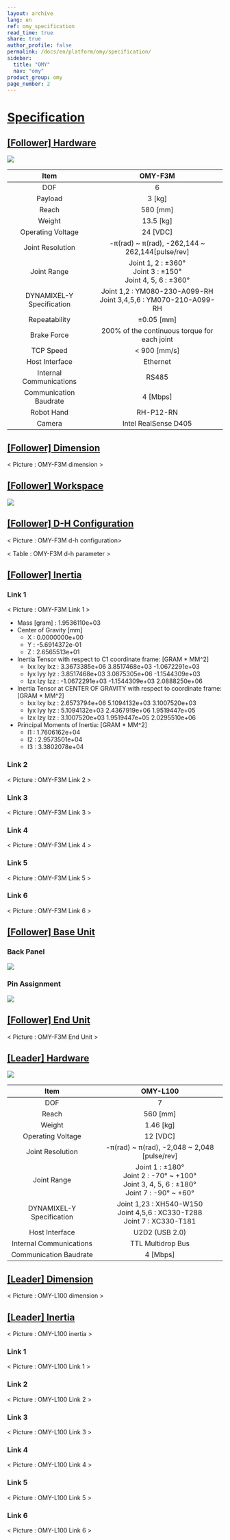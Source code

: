 ```yaml
---
layout: archive
lang: en
ref: omy_specification
read_time: true
share: true
author_profile: false
permalink: /docs/en/platform/omy/specification/
sidebar:
  title: "OMY"
  nav: "omy"
product_group: omy
page_number: 2
---
```


<style>body {counter-reset: h1 1 !important;}</style>

# [Specification](#specification)

## [[Follower] Hardware](#follower-hardware)

![](/assets/images/platform/omy/omy_f3m.png)

| Item | OMY-F3M |
|:---:|:---:|
| DOF | 6 |
| Payload | 3 [kg] |
| Reach | 580 [mm] |
| Weight | 13.5 [kg] |
| Operating Voltage | 24 [VDC] |
| Joint Resolution | -π(rad) ~ π(rad), -262,144 ~ 262,144[pulse/rev] |
| Joint Range | Joint 1, 2 : ±360°<br>Joint 3 : ±150°<br>Joint 4, 5, 6 : ±360° |
| DYNAMIXEL-Y Specification | Joint 1,2 : YM080-230-A099-RH<br>Joint 3,4,5,6 : YM070-210-A099-RH |
| Repeatability | ±0.05 [mm] |
| Brake Force | 200% of the continuous torque for each joint |
| TCP Speed | < 900 [mm/s] |
| Host Interface | Ethernet |
| Internal Communications | RS485 |
| Communication Baudrate | 4 [Mbps] |
| Robot Hand | RH-P12-RN |
| Camera | Intel RealSense D405 |

## [[Follower] Dimension](#follower-dimension)

< Picture : OMY-F3M dimension >

## [[Follower] Workspace](#follower-workspace)

![](/assets/images/platform/omy/omy_workspace.png)

## [[Follower] D-H Configuration](#follower-d-h-configuration)

< Picture : OMY-F3M d-h configuration>

< Table : OMY-F3M d-h parameter >

## [[Follower] Inertia](#follower-inertia)

### Link 1

< Picture : OMY-F3M Link 1 >

- Mass [gram] : 1.9536110e+03
- Center of Gravity [mm]
  - X : 0.0000000e+00
  - Y : -5.6914372e-01
  - Z : 2.6565513e+01
- Inertia Tensor with respect to C1 coordinate frame: [GRAM * MM^2]
  - Ixx Ixy Ixz :  3.3673385e+06  3.8517468e+03 -1.0672291e+03
  - Iyx Iyy Iyz :  3.8517468e+03  3.0875305e+06 -1.1544309e+03
  - Izx Izy Izz : -1.0672291e+03 -1.1544309e+03  2.0888250e+06
- Inertia Tensor at CENTER OF GRAVITY with respect to coordinate frame: [GRAM * MM^2]
  - Ixx Ixy Ixz : 2.6573794e+06  5.1094132e+03  3.1007520e+03
  - Iyx Iyy Iyz : 5.1094132e+03  2.4367919e+06  1.9519447e+05
  - Izx Izy Izz : 3.1007520e+03  1.9519447e+05  2.0295510e+06
- Principal Moments of Inertia: [GRAM * MM^2]
  - I1 : 1.7606162e+04
  - I2 : 2.9573501e+04
  - I3 : 3.3802078e+04

### Link 2

< Picture : OMY-F3M Link 2 >

### Link 3

< Picture : OMY-F3M Link 3 >

### Link 4

< Picture : OMY-F3M Link 4 >

### Link 5

< Picture : OMY-F3M Link 5 >

### Link 6

< Picture : OMY-F3M Link 6 >

## [[Follower] Base Unit](#follower-base-unit)

### Back Panel

![](/assets/images/platform/omy/omy_base_unit.png)

### Pin Assignment

![](/assets/images/platform/omy/omy_base_panel.png)

## [[Follower] End Unit](#follower-end-unit)

< Picture : OMY-F3M End Unit >

## [[Leader] Hardware](#leader-hardware)

![](/assets/images/platform/omy/omy_l100.png)

| Item | OMY-L100 |
|:---:|:---:|
| DOF | 7 |
| Reach | 560 [mm] |
| Weight | 1.46 [kg] |
| Operating Voltage | 12 [VDC] |
| Joint Resolution | -π(rad) ~ π(rad), -2,048 ~ 2,048 [pulse/rev] |
| Joint Range | Joint 1 : ±180°<br>Joint 2 : -70° ~ +100°<br>Joint 3, 4, 5, 6 : ±180°<br>Joint 7 : -90° ~ +60° |
| DYNAMIXEL-Y Specification | Joint 1,23 : XH540-W150<br>Joint 4,5,6 : XC330-T288<br>Joint 7 : XC330-T181 |
| Host Interface | U2D2 (USB 2.0) |
| Internal Communications | TTL Multidrop Bus |
| Communication Baudrate | 4 [Mbps] |

## [[Leader] Dimension](#leader-dimension)

< Picture : OMY-L100 dimension >

## [[Leader] Inertia](#leader-inertia)

< Picture : OMY-L100 inertia >

### Link 1

< Picture : OMY-L100 Link 1 >

### Link 2

< Picture : OMY-L100 Link 2 >

### Link 3

< Picture : OMY-L100 Link 3 >

### Link 4

< Picture : OMY-L100 Link 4 >

### Link 5

< Picture : OMY-L100 Link 5 >

### Link 6

< Picture : OMY-L100 Link 6 >
